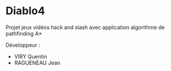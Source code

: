 # Diablo4

Projet jeux vidéos hack and slash avec application algorithme de pathfinding A*

Développeur :
- VIRY Quentin
- RAGUENEAU Jean
